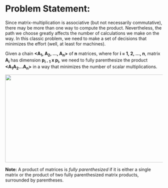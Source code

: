 # Problem Statement: 
Since matrix-multiplication is associative (but not necessarily commutative), there may be more than one way to compute the product.
Nevertheless, the path we choose greatly affects the number of calculations we make on the way. In this classic problem, we need to 
make a set of decisions that minimizes the effort (well, at least for machines).

Given a chain **<A<sub>1</sub>, A<sub>2</sub>, ..., A<sub>n</sub>>** of **n** matrices, where for **i = 1, 2, ..., n**,
matrix **A<sub>i</sub>** has dimension **p<sub>i - 1</sub> x p<sub>i</sub>**, we need to fully parenthesize the product
**<A<sub>1</sub>A<sub>2</sub>...A<sub>n</sub>>** in a way that minimizes the number of scalar multiplications.

<p align="center">
  <img width="811" height="281" src="https://miro.medium.com/max/1844/1*D_1tbv_wNFJ-rrremAGX4Q.png">
</p>

**Note:** A product of matrices is *fully parenthesized* if it is either a single matrix or the product 
of two fully parenthesized matrix products, surrounded by parentheses.
